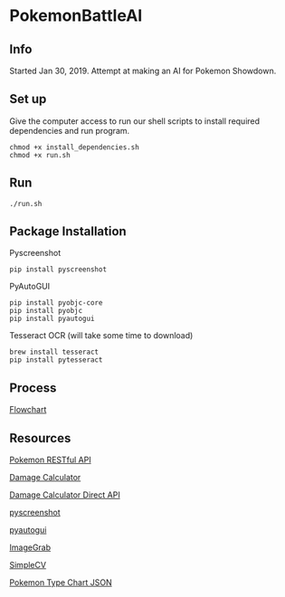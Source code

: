 # PokemonBattleAI
## Info
Started Jan 30, 2019. Attempt at making an AI for Pokemon Showdown.

## Set up
Give the computer access to run our shell scripts to install required dependencies and run program.
```
chmod +x install_dependencies.sh
chmod +x run.sh
```

## Run
```
./run.sh
```

## Package Installation
Pyscreenshot
```
pip install pyscreenshot
```

PyAutoGUI
```
pip install pyobjc-core
pip install pyobjc
pip install pyautogui
```

Tesseract OCR (will take some time to download)
```
brew install tesseract
pip install pytesseract
```
## Process
[Flowchart](https://drive.google.com/file/d/1lKlAXX6oTKvsP-u4UJKKDgsfQPQOcvCj/view?usp=sharing)

## Resources
[Pokemon RESTful API](https://pokeapi.co/)

[Damage Calculator](https://www.smogon.com/forums/threads/damage-calculator-api.3599759/)

[Damage Calculator Direct API](https://calc-api.herokuapp.com/calc-api)

[pyscreenshot](https://pypi.org/project/pyscreenshot/)

[pyautogui](https://pyautogui.readthedocs.io/en/latest/cheatsheet.html)

[ImageGrab](https://pillow.readthedocs.io/en/3.0.x/reference/ImageGrab.html)

[SimpleCV](http://simplecv.org/)

[Pokemon Type Chart JSON](https://github.com/filipekiss/pokemon-type-chart/blob/master/types.json)
